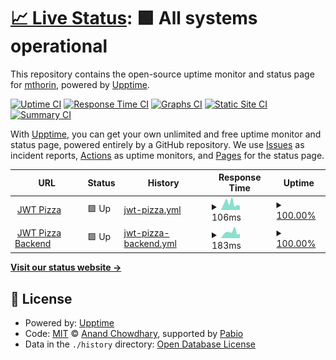 # [📈 Live Status](https://pizza-status.tictactoevs.click): <!--live status--> **🟩 All systems operational**

This repository contains the open-source uptime monitor and status page for [mthorin](https://pizza-status.tictactoevs.click), powered by [Upptime](https://github.com/upptime/upptime).

[![Uptime CI](https://github.com/mthorin/jwt-pizza-upptime/workflows/Uptime%20CI/badge.svg)](https://github.com/mthorin/jwt-pizza-upptime/actions?query=workflow%3A%22Uptime+CI%22)
[![Response Time CI](https://github.com/mthorin/jwt-pizza-upptime/workflows/Response%20Time%20CI/badge.svg)](https://github.com/mthorin/jwt-pizza-upptime/actions?query=workflow%3A%22Response+Time+CI%22)
[![Graphs CI](https://github.com/mthorin/jwt-pizza-upptime/workflows/Graphs%20CI/badge.svg)](https://github.com/mthorin/jwt-pizza-upptime/actions?query=workflow%3A%22Graphs+CI%22)
[![Static Site CI](https://github.com/mthorin/jwt-pizza-upptime/workflows/Static%20Site%20CI/badge.svg)](https://github.com/mthorin/jwt-pizza-upptime/actions?query=workflow%3A%22Static+Site+CI%22)
[![Summary CI](https://github.com/mthorin/jwt-pizza-upptime/workflows/Summary%20CI/badge.svg)](https://github.com/mthorin/jwt-pizza-upptime/actions?query=workflow%3A%22Summary+CI%22)

With [Upptime](https://upptime.js.org), you can get your own unlimited and free uptime monitor and status page, powered entirely by a GitHub repository. We use [Issues](https://github.com/mthorin/jwt-pizza-upptime/issues) as incident reports, [Actions](https://github.com/mthorin/jwt-pizza-upptime/actions) as uptime monitors, and [Pages](https://pizza-status.tictactoevs.click) for the status page.

<!--start: status pages-->
<!-- This summary is generated by Upptime (https://github.com/upptime/upptime) -->
<!-- Do not edit this manually, your changes will be overwritten -->
<!-- prettier-ignore -->
| URL | Status | History | Response Time | Uptime |
| --- | ------ | ------- | ------------- | ------ |
| <img alt="" src="https://icons.duckduckgo.com/ip3/pizza.tictactoevs.click.ico" height="13"> [JWT Pizza](https://pizza.tictactoevs.click) | 🟩 Up | [jwt-pizza.yml](https://github.com/mthorin/jwt-pizza-upptime/commits/HEAD/history/jwt-pizza.yml) | <details><summary><img alt="Response time graph" src="./graphs/jwt-pizza/response-time-week.png" height="20"> 106ms</summary><br><a href="https://pizza-status.tictactoevs.click/history/jwt-pizza"><img alt="Response time 154" src="https://img.shields.io/endpoint?url=https%3A%2F%2Fraw.githubusercontent.com%2Fmthorin%2Fjwt-pizza-upptime%2FHEAD%2Fapi%2Fjwt-pizza%2Fresponse-time.json"></a><br><a href="https://pizza-status.tictactoevs.click/history/jwt-pizza"><img alt="24-hour response time 69" src="https://img.shields.io/endpoint?url=https%3A%2F%2Fraw.githubusercontent.com%2Fmthorin%2Fjwt-pizza-upptime%2FHEAD%2Fapi%2Fjwt-pizza%2Fresponse-time-day.json"></a><br><a href="https://pizza-status.tictactoevs.click/history/jwt-pizza"><img alt="7-day response time 106" src="https://img.shields.io/endpoint?url=https%3A%2F%2Fraw.githubusercontent.com%2Fmthorin%2Fjwt-pizza-upptime%2FHEAD%2Fapi%2Fjwt-pizza%2Fresponse-time-week.json"></a><br><a href="https://pizza-status.tictactoevs.click/history/jwt-pizza"><img alt="30-day response time 154" src="https://img.shields.io/endpoint?url=https%3A%2F%2Fraw.githubusercontent.com%2Fmthorin%2Fjwt-pizza-upptime%2FHEAD%2Fapi%2Fjwt-pizza%2Fresponse-time-month.json"></a><br><a href="https://pizza-status.tictactoevs.click/history/jwt-pizza"><img alt="1-year response time 154" src="https://img.shields.io/endpoint?url=https%3A%2F%2Fraw.githubusercontent.com%2Fmthorin%2Fjwt-pizza-upptime%2FHEAD%2Fapi%2Fjwt-pizza%2Fresponse-time-year.json"></a></details> | <details><summary><a href="https://pizza-status.tictactoevs.click/history/jwt-pizza">100.00%</a></summary><a href="https://pizza-status.tictactoevs.click/history/jwt-pizza"><img alt="All-time uptime 100.00%" src="https://img.shields.io/endpoint?url=https%3A%2F%2Fraw.githubusercontent.com%2Fmthorin%2Fjwt-pizza-upptime%2FHEAD%2Fapi%2Fjwt-pizza%2Fuptime.json"></a><br><a href="https://pizza-status.tictactoevs.click/history/jwt-pizza"><img alt="24-hour uptime 100.00%" src="https://img.shields.io/endpoint?url=https%3A%2F%2Fraw.githubusercontent.com%2Fmthorin%2Fjwt-pizza-upptime%2FHEAD%2Fapi%2Fjwt-pizza%2Fuptime-day.json"></a><br><a href="https://pizza-status.tictactoevs.click/history/jwt-pizza"><img alt="7-day uptime 100.00%" src="https://img.shields.io/endpoint?url=https%3A%2F%2Fraw.githubusercontent.com%2Fmthorin%2Fjwt-pizza-upptime%2FHEAD%2Fapi%2Fjwt-pizza%2Fuptime-week.json"></a><br><a href="https://pizza-status.tictactoevs.click/history/jwt-pizza"><img alt="30-day uptime 100.00%" src="https://img.shields.io/endpoint?url=https%3A%2F%2Fraw.githubusercontent.com%2Fmthorin%2Fjwt-pizza-upptime%2FHEAD%2Fapi%2Fjwt-pizza%2Fuptime-month.json"></a><br><a href="https://pizza-status.tictactoevs.click/history/jwt-pizza"><img alt="1-year uptime 100.00%" src="https://img.shields.io/endpoint?url=https%3A%2F%2Fraw.githubusercontent.com%2Fmthorin%2Fjwt-pizza-upptime%2FHEAD%2Fapi%2Fjwt-pizza%2Fuptime-year.json"></a></details>
| <img alt="" src="https://icons.duckduckgo.com/ip3/pizza-service.tictactoevs.click.ico" height="13"> [JWT Pizza Backend](https://pizza-service.tictactoevs.click) | 🟩 Up | [jwt-pizza-backend.yml](https://github.com/mthorin/jwt-pizza-upptime/commits/HEAD/history/jwt-pizza-backend.yml) | <details><summary><img alt="Response time graph" src="./graphs/jwt-pizza-backend/response-time-week.png" height="20"> 183ms</summary><br><a href="https://pizza-status.tictactoevs.click/history/jwt-pizza-backend"><img alt="Response time 184" src="https://img.shields.io/endpoint?url=https%3A%2F%2Fraw.githubusercontent.com%2Fmthorin%2Fjwt-pizza-upptime%2FHEAD%2Fapi%2Fjwt-pizza-backend%2Fresponse-time.json"></a><br><a href="https://pizza-status.tictactoevs.click/history/jwt-pizza-backend"><img alt="24-hour response time 144" src="https://img.shields.io/endpoint?url=https%3A%2F%2Fraw.githubusercontent.com%2Fmthorin%2Fjwt-pizza-upptime%2FHEAD%2Fapi%2Fjwt-pizza-backend%2Fresponse-time-day.json"></a><br><a href="https://pizza-status.tictactoevs.click/history/jwt-pizza-backend"><img alt="7-day response time 183" src="https://img.shields.io/endpoint?url=https%3A%2F%2Fraw.githubusercontent.com%2Fmthorin%2Fjwt-pizza-upptime%2FHEAD%2Fapi%2Fjwt-pizza-backend%2Fresponse-time-week.json"></a><br><a href="https://pizza-status.tictactoevs.click/history/jwt-pizza-backend"><img alt="30-day response time 184" src="https://img.shields.io/endpoint?url=https%3A%2F%2Fraw.githubusercontent.com%2Fmthorin%2Fjwt-pizza-upptime%2FHEAD%2Fapi%2Fjwt-pizza-backend%2Fresponse-time-month.json"></a><br><a href="https://pizza-status.tictactoevs.click/history/jwt-pizza-backend"><img alt="1-year response time 184" src="https://img.shields.io/endpoint?url=https%3A%2F%2Fraw.githubusercontent.com%2Fmthorin%2Fjwt-pizza-upptime%2FHEAD%2Fapi%2Fjwt-pizza-backend%2Fresponse-time-year.json"></a></details> | <details><summary><a href="https://pizza-status.tictactoevs.click/history/jwt-pizza-backend">100.00%</a></summary><a href="https://pizza-status.tictactoevs.click/history/jwt-pizza-backend"><img alt="All-time uptime 100.00%" src="https://img.shields.io/endpoint?url=https%3A%2F%2Fraw.githubusercontent.com%2Fmthorin%2Fjwt-pizza-upptime%2FHEAD%2Fapi%2Fjwt-pizza-backend%2Fuptime.json"></a><br><a href="https://pizza-status.tictactoevs.click/history/jwt-pizza-backend"><img alt="24-hour uptime 100.00%" src="https://img.shields.io/endpoint?url=https%3A%2F%2Fraw.githubusercontent.com%2Fmthorin%2Fjwt-pizza-upptime%2FHEAD%2Fapi%2Fjwt-pizza-backend%2Fuptime-day.json"></a><br><a href="https://pizza-status.tictactoevs.click/history/jwt-pizza-backend"><img alt="7-day uptime 100.00%" src="https://img.shields.io/endpoint?url=https%3A%2F%2Fraw.githubusercontent.com%2Fmthorin%2Fjwt-pizza-upptime%2FHEAD%2Fapi%2Fjwt-pizza-backend%2Fuptime-week.json"></a><br><a href="https://pizza-status.tictactoevs.click/history/jwt-pizza-backend"><img alt="30-day uptime 100.00%" src="https://img.shields.io/endpoint?url=https%3A%2F%2Fraw.githubusercontent.com%2Fmthorin%2Fjwt-pizza-upptime%2FHEAD%2Fapi%2Fjwt-pizza-backend%2Fuptime-month.json"></a><br><a href="https://pizza-status.tictactoevs.click/history/jwt-pizza-backend"><img alt="1-year uptime 100.00%" src="https://img.shields.io/endpoint?url=https%3A%2F%2Fraw.githubusercontent.com%2Fmthorin%2Fjwt-pizza-upptime%2FHEAD%2Fapi%2Fjwt-pizza-backend%2Fuptime-year.json"></a></details>

<!--end: status pages-->

[**Visit our status website →**](https://pizza-status.tictactoevs.click)

## 📄 License

- Powered by: [Upptime](https://github.com/upptime/upptime)
- Code: [MIT](./LICENSE) © [Anand Chowdhary](https://anandchowdhary.com), supported by [Pabio](https://pabio.com)
- Data in the `./history` directory: [Open Database License](https://opendatacommons.org/licenses/odbl/1-0/)
